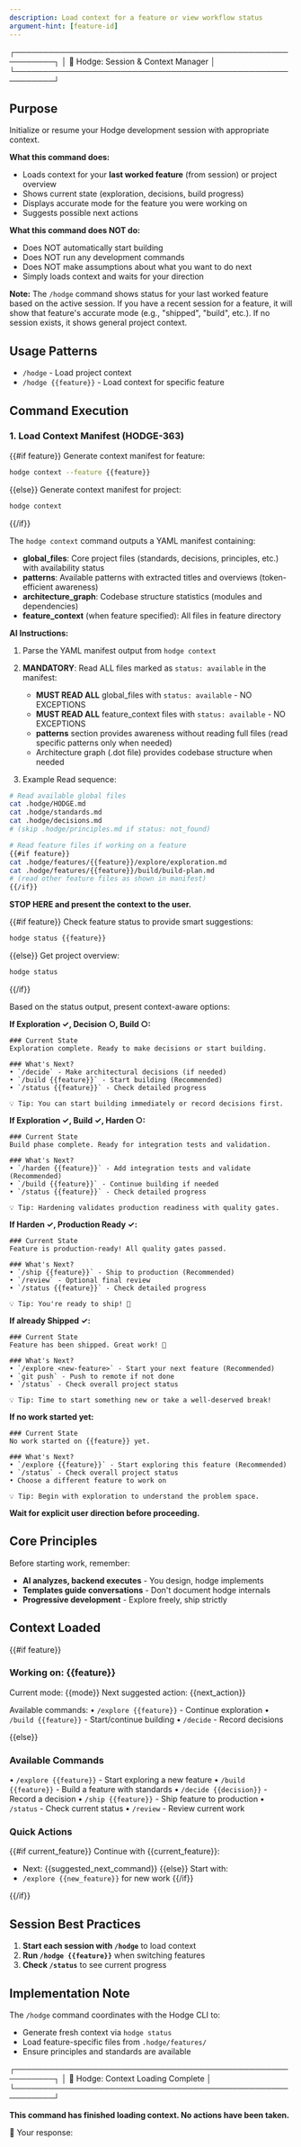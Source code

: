 ```yaml
---
description: Load context for a feature or view workflow status
argument-hint: [feature-id]
---
```


┌─────────────────────────────────────────────────────────┐
│ 🎯 Hodge: Session & Context Manager                    │
└─────────────────────────────────────────────────────────┘

## Purpose
Initialize or resume your Hodge development session with appropriate context.

**What this command does:**
- Loads context for your **last worked feature** (from session) or project overview
- Shows current state (exploration, decisions, build progress)
- Displays accurate mode for the feature you were working on
- Suggests possible next actions

**What this command does NOT do:**
- Does NOT automatically start building
- Does NOT run any development commands
- Does NOT make assumptions about what you want to do next
- Simply loads context and waits for your direction

**Note:** The `/hodge` command shows status for your last worked feature based on the active session. If you have a recent session for a feature, it will show that feature's accurate mode (e.g., "shipped", "build", etc.). If no session exists, it shows general project context.

## Usage Patterns
- `/hodge` - Load project context
- `/hodge {{feature}}` - Load context for specific feature

## Command Execution

### 1. Load Context Manifest (HODGE-363)

{{#if feature}}
Generate context manifest for feature:
```bash
hodge context --feature {{feature}}
```
{{else}}
Generate context manifest for project:
```bash
hodge context
```
{{/if}}

The `hodge context` command outputs a YAML manifest containing:
- **global_files**: Core project files (standards, decisions, principles, etc.) with availability status
- **patterns**: Available patterns with extracted titles and overviews (token-efficient awareness)
- **architecture_graph**: Codebase structure statistics (modules and dependencies)
- **feature_context** (when feature specified): All files in feature directory

**AI Instructions:**

1. Parse the YAML manifest output from `hodge context`
2. **MANDATORY**: Read ALL files marked as `status: available` in the manifest:
   - **MUST READ ALL** global_files with `status: available` - NO EXCEPTIONS
   - **MUST READ ALL** feature_context files with `status: available` - NO EXCEPTIONS
   - **patterns** section provides awareness without reading full files (read specific patterns only when needed)
   - Architecture graph (.dot file) provides codebase structure when needed

3. Example Read sequence:
```bash
# Read available global files
cat .hodge/HODGE.md
cat .hodge/standards.md
cat .hodge/decisions.md
# (skip .hodge/principles.md if status: not_found)

# Read feature files if working on a feature
{{#if feature}}
cat .hodge/features/{{feature}}/explore/exploration.md
cat .hodge/features/{{feature}}/build/build-plan.md
# (read other feature files as shown in manifest)
{{/if}}
```

**STOP HERE and present the context to the user.**

{{#if feature}}
Check feature status to provide smart suggestions:
```bash
hodge status {{feature}}
```
{{else}}
Get project overview:
```bash
hodge status
```
{{/if}}

Based on the status output, present context-aware options:

**If Exploration ✓, Decision ○, Build ○:**
```
### Current State
Exploration complete. Ready to make decisions or start building.

### What's Next?
• `/decide` - Make architectural decisions (if needed)
• `/build {{feature}}` - Start building (Recommended)
• `/status {{feature}}` - Check detailed progress

💡 Tip: You can start building immediately or record decisions first.
```

**If Exploration ✓, Build ✓, Harden ○:**
```
### Current State
Build phase complete. Ready for integration tests and validation.

### What's Next?
• `/harden {{feature}}` - Add integration tests and validate (Recommended)
• `/build {{feature}}` - Continue building if needed
• `/status {{feature}}` - Check detailed progress

💡 Tip: Hardening validates production readiness with quality gates.
```

**If Harden ✓, Production Ready ✓:**
```
### Current State
Feature is production-ready! All quality gates passed.

### What's Next?
• `/ship {{feature}}` - Ship to production (Recommended)
• `/review` - Optional final review
• `/status {{feature}}` - Check detailed progress

💡 Tip: You're ready to ship! 🚀
```

**If already Shipped ✓:**
```
### Current State
Feature has been shipped. Great work! 🎉

### What's Next?
• `/explore <new-feature>` - Start your next feature (Recommended)
• `git push` - Push to remote if not done
• `/status` - Check overall project status

💡 Tip: Time to start something new or take a well-deserved break!
```

**If no work started yet:**
```
### Current State
No work started on {{feature}} yet.

### What's Next?
• `/explore {{feature}}` - Start exploring this feature (Recommended)
• `/status` - Check overall project status
• Choose a different feature to work on

💡 Tip: Begin with exploration to understand the problem space.
```

**Wait for explicit user direction before proceeding.**

## Core Principles
Before starting work, remember:
- **AI analyzes, backend executes** - You design, hodge implements
- **Templates guide conversations** - Don't document hodge internals
- **Progressive development** - Explore freely, ship strictly

## Context Loaded

{{#if feature}}
### Working on: {{feature}}
Current mode: {{mode}}
Next suggested action: {{next_action}}

Available commands:
• `/explore {{feature}}` - Continue exploration
• `/build {{feature}}` - Start/continue building
• `/decide` - Record decisions

{{else}}
### Available Commands
• `/explore {{feature}}` - Start exploring a new feature
• `/build {{feature}}` - Build a feature with standards
• `/decide {{decision}}` - Record a decision
• `/ship {{feature}}` - Ship feature to production
• `/status` - Check current status
• `/review` - Review current work

### Quick Actions
{{#if current_feature}}
Continue with {{current_feature}}:
- Next: {{suggested_next_command}}
{{else}}
Start with:
- `/explore {{new_feature}}` for new work
{{/if}}

{{/if}}

## Session Best Practices

1. **Start each session with `/hodge`** to load context
2. **Run `/hodge {{feature}}`** when switching features
3. **Check `/status`** to see current progress

## Implementation Note

The `/hodge` command coordinates with the Hodge CLI to:
- Generate fresh context via `hodge status`
- Load feature-specific files from `.hodge/features/`
- Ensure principles and standards are available

┌─────────────────────────────────────────────────────────┐
│ 🎯 Hodge: Context Loading Complete                     │
└─────────────────────────────────────────────────────────┘

**This command has finished loading context. No actions have been taken.**

💬 Your response: